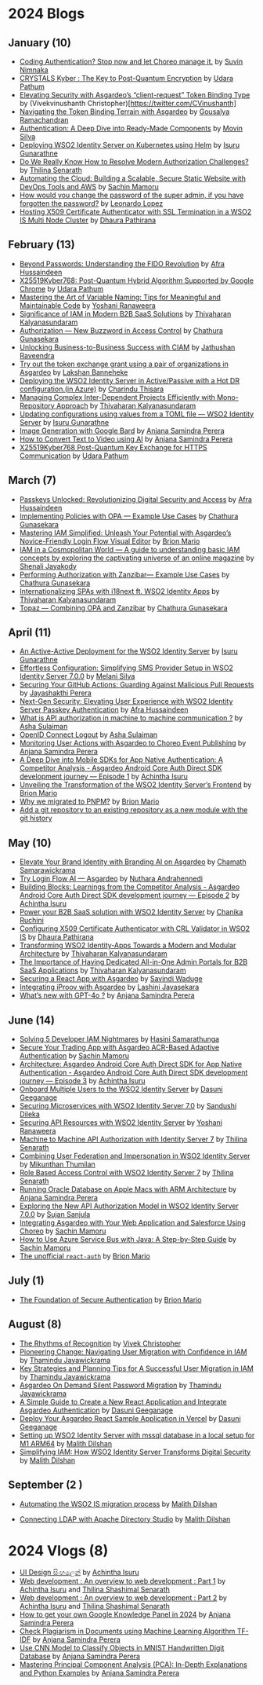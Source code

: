 # 2024 Blogs

## January (10)
* [Coding Authentication? Stop now and let Choreo manage it.](https://dev.to/suvink/coding-authentication-stop-now-and-let-choreo-manage-it-4ofa) by [Suvin Nimnaka](https://dev.to/suvink)
* [CRYSTALS Kyber : The Key to Post-Quantum Encryption](https://medium.com/@hwupathum/crystals-kyber-the-key-to-post-quantum-encryption-3154b305e7bd) by [Udara Pathum](https://medium.com/@hwupathum)
* [Elevating Security with Asgardeo’s “client-request” Token Binding Type](https://vivekvinushanth.medium.com/elevating-security-with-asgardeos-client-request-token-binding-type-ca649fe27890) by (Vivekvinushanth Christopher)[https://twitter.com/CVinushanth]
* [Navigating the Token Binding Terrain with Asgardeo](https://medium.com/@goushiram/navigating-the-token-binding-terrain-with-asgardeo-ba305ce5125e) by [Gousalya Ramachandran](https://medium.com/@goushiram)
* [Authentication: A Deep Dive into Ready-Made Components](https://medium.com/@movin_silva/authentication-a-deep-dive-into-ready-made-components-a135715aff75) by [Movin Silva](https://medium.com/@movin_silva)
* [Deploying WSO2 Identity Server on Kubernetes using Helm](https://medium.com/@isuru623/deploying-wso2-identity-server-on-kubernetes-using-helm-3f3387085174) by [Isuru Gunarathne](https://medium.com/@isuru623)
* [Do We Really Know How to Resolve Modern Authorization Challenges?](https://medium.com/@shashimalsenarath.17/do-we-really-know-how-to-resolve-modern-authorization-challenges-0b94f40be282) by [Thilina Senarath](https://medium.com/@shashimalsenarath.17)
* [Automating the Cloud: Building a Scalable, Secure Static Website with DevOps Tools and AWS](https://sachinmamoru.medium.com/automating-the-cloud-building-a-scalable-secure-static-website-with-devops-tools-and-aws-d978a26f33b0) by [Sachin Mamoru](https://sachinmamoru.medium.com/)
* [How would you change the password of the super admin, if you have forgotten the password?](https://medium.com/@leonardor_2734/how-would-you-change-the-password-of-the-super-admin-if-you-have-forgotten-the-password-42139eb124a8) by [Leonardo Lopez](https://medium.com/@leonardor_2734)
* [Hosting X509 Certificate Authenticator with SSL Termination in a WSO2 IS Multi Node Cluster](https://dhaurapathirana.medium.com/hosting-x509-certificate-authenticator-with-ssl-termination-in-a-wso2-is-multi-node-cluster-f4337971f6db) by [Dhaura Pathirana](https://dhaurapathirana.medium.com)

## February (13)
* [Beyond Passwords: Understanding the FIDO Revolution](https://medium.com/@mhfafra/beyond-passwords-understanding-the-fido-revolution-0bfaf6485855) by [Afra Hussaindeen](https://medium.com/@mhfafra)
* [X25519Kyber768: Post-Quantum Hybrid Algorithm Supported by Google Chrome](https://medium.com/@hwupathum/x25519kyber768-post-quantum-hybrid-algorithm-supported-by-google-chrome-1f8150aac059) by [Udara Pathum](https://medium.com/@hwupathum)
* [Mastering the Art of Variable Naming: Tips for Meaningful and Maintainable Code](https://medium.com/@yoshani-malinka/mastering-the-art-of-variable-naming-tips-for-meaningful-and-maintainable-code-7d9f0df5351d) by [Yoshani Ranaweera](https://yoshani-malinka.medium.com)
* [Significance of IAM in Modern B2B SaaS Solutions](https://medium.com/@kalyanasundaramthivaharan/significance-of-iam-in-modern-b2b-saas-solutions-4a55f0de232b) by [Thivaharan Kalyanasundaram](https://medium.com/@kalyanasundaramthivaharan)
* [Authorization — New Buzzword in Access Control](https://medium.com/@chathuragunasekera/authorization-new-buzzword-in-access-control-72294a27d1f5) by [Chathura Gunasekara](https://medium.com/@chathuragunasekera)
* [Unlocking Business-to-Business Success with CIAM](https://medium.com/@jathu292/unlocking-business-to-business-success-with-ciam-0fd2e34055c1) by [Jathushan Raveendra](https://medium.com/@jathu292)
* [Try out the token exchange grant using a pair of organizations in Asgardeo](https://lakshan-banneheke.medium.com/try-out-the-oauth2-token-exchange-grant-using-two-organizations-in-asgardeo-fab80e47fa05) by [Lakshan Banneheke](https://lakshan-banneheke.medium.com/)
* [Deploying the WSO2 Identity Server in Active/Passive with a Hot DR configuration.(in Azure)](https://medium.com/@imcthisara/how-to-deploy-the-wso2-identity-server-in-active-passive-with-a-hot-dr-configuration-in-azure-e3916c0cf331) by [Charindu Thisara](https://medium.com/@imcthisara)
* [Managing Complex Inter-Dependent Projects Efficiently with Mono-Repository Approach](https://medium.com/@kalyanasundaramthivaharan/managing-complex-inter-dependent-projects-efficiently-with-mono-repository-approach-1fe475a0640f) by [Thivaharan Kalyanasundaram](https://medium.com/@kalyanasundaramthivaharan)
* [Updating configurations using values from a TOML file — WSO2 Identity Server](https://medium.com/@isuru623/updating-configurations-using-values-from-a-toml-file-wso2-identity-server-06b5a734b93b) by [Isuru Gunarathne](https://medium.com/@isuru623)
* [Image Generation with Google Bard](https://levelup.gitconnected.com/image-generation-with-google-bard-66e7e779ae2b?source=friends_link&sk=b91db4690b16bb9fcd28e36ea9514e2d) by [Anjana Samindra Perera](https://anjanasamindraperera.medium.com/)
* [How to Convert Text to Video using AI](https://medium.com/age-of-awareness/how-to-create-text-to-video-using-ai-a85f84d21252?source=friends_link&sk=9bdc9b4097700a1cee20ad77ac2a7dd9) by [Anjana Samindra Perera](https://anjanasamindraperera.medium.com/)
* [X25519Kyber768 Post-Quantum Key Exchange for HTTPS Communication](https://medium.com/@hwupathum/x25519kyber768-post-quantum-key-exchange-for-https-communication-70eba681931d) by [Udara Pathum](https://medium.com/@hwupathum)
  
## March (7)
* [Passkeys Unlocked: Revolutionizing Digital Security and Access](https://medium.com/@mhfafra/passkeys-unlocked-revolutionizing-digital-security-and-access-e6b7605b2f40) by [Afra Hussaindeen](https://medium.com/@mhfafra)
* [Implementing Policies with OPA — Example Use Cases](https://medium.com/@chathuragunasekera/implementing-policies-with-opa-example-use-cases-6f8f850cdec4) by [Chathura Gunasekara](https://medium.com/@chathuragunasekera)
* [Mastering IAM Simplified: Unleash Your Potential with Asgardeo’s Novice-Friendly Login Flow Visual Editor](https://brionmario.medium.com/mastering-iam-simplified-unleash-your-potential-with-asgardeos-novice-friendly-login-flow-visual-69c8c74c726e) by [Brion Mario](https://medium.com/@brionmario)
* [IAM in a Cosmopolitan World — A guide to understanding basic IAM concepts by exploring the captivating universe of an online magazine](https://shenalijayakody.medium.com/iam-in-a-cosmopolitan-world-d079946c5aa5) by [Shenali Jayakody](https://shenalijayakody.medium.com/)
* [Performing Authorization with Zanzibar— Example Use Cases](https://medium.com/@chathuragunasekera/performing-authorization-with-zanzibar-example-use-cases-c86fc6815683) by [Chathura Gunasekara](https://medium.com/@chathuragunasekera)
* [Internationalizing SPAs with i18next ft. WSO2 Identity Apps](https://medium.com/@kalyanasundaramthivaharan/internationalizing-spas-with-i18next-ft-wso2-identity-apps-fa264415826d) by [Thivaharan Kalyanasundaram](https://medium.com/@kalyanasundaramthivaharan)
* [Topaz — Combining OPA and Zanzibar](https://medium.com/@chathuragunasekera/topaz-combining-opa-and-zanzibar-7c39e61c067f) by [Chathura Gunasekara](https://medium.com/@chathuragunasekera)

## April (11)
* [An Active-Active Deployment for the WSO2 Identity Server](https://medium.com/@isuru623/an-active-active-deployment-for-the-wso2-identity-server-0763ff2606c3) by [Isuru Gunarathne](https://medium.com/@isuru623)
* [Effortless Configuration: Simplifying SMS Provider Setup in WSO2 Identity Server 7.0.0](https://medium.com/@melanisilva/effortless-setup-simplifying-sms-provider-setup-in-wso2-identity-server-7-0-0-9cd0018911e3) by [Melani Silva](https://medium.com/@melanisilva)
* [Securing Your GitHub Actions: Guarding Against Malicious Pull Requests](https://medium.com/@jayashakthiperera/securing-your-github-actions-guarding-against-malicious-pull-requests-833f27cee228) by [Jayashakthi Perera](https://medium.com/@jayashakthiperera)
* [Next-Gen Security: Elevating User Experience with WSO2 Identity Server Passkey Authentication](https://medium.com/@mhfafra/next-gen-security-elevating-user-experience-with-wso2-identity-server-passkey-authentication-efd7e1b27711) by [Afra Hussaindeen](https://medium.com/@mhfafra)
* [What is API authorization in machine to machine communication ?](https://medium.com/@ash15.sulaiman/what-is-api-authorization-in-machine-to-machine-communication-438dad4c8b36) by [Asha Sulaiman](https://medium.com/@ash15.sulaiman)
* [OpenID Connect Logout](https://medium.com/@ash15.sulaiman/openid-connect-logout-b005b39cada7) by [Asha Sulaiman](https://medium.com/@ash15.sulaiman)
* [Monitoring User Actions with Asgardeo to Choreo Event Publishing](https://anjanasamindraperera.medium.com/monitoring-user-actions-with-asgardeo-to-choreo-event-publishing-d61469968540?source=friends_link&sk=5773fa84407f51a838f0efd04e0c765c) by [Anjana Samindra Perera](https://anjanasamindraperera.medium.com/)
* [A Deep Dive into Mobile SDKs for App Native Authentication: A Competitor Analysis - Asgardeo Android Core Auth Direct SDK development journey — Episode 1](https://achinthaisuru444.medium.com/a-deep-dive-into-mobile-sdks-for-app-native-authentication-a-competitor-analysis-d315f0ba89b9) by [Achintha Isuru](https://achinthaisuru444.medium.com/)
* [Unveiling the Transformation of the WSO2 Identity Server’s Frontend](https://brionmario.medium.com/the-facelift-begins-unveiling-the-transformation-of-the-wso2-identity-servers-frontend-76cdfbbe8bca) by [Brion Mario](https://medium.com/@brionmario)
* [Why we migrated to PNPM?](https://brionmario.medium.com/why-we-migrated-to-pnpm-2d9d00a69ca9) by [Brion Mario](https://medium.com/@brionmario)
* [Add a git repository to an existing repository as a new module with the git history](https://medium.com/@mpmadhavigayathri/add-a-git-repository-to-an-existing-repository-as-a-new-module-with-the-git-history-12be3223d68f)

## May (10)
* [Elevate Your Brand Identity with Branding AI on Asgardeo](https://htamahc.medium.com/elevate-your-brand-identity-with-branding-ai-on-asgardeo-ee55fbb36201) by [Chamath Samarawickrama](https://htamahc.medium.com/)
* [Try Login Flow AI — Asgardeo](https://medium.com/identity-beyond-borders/try-login-flow-ai-asgardeo-8397440c24dd) by [Nuthara Andrahennedi](https://medium.com/@nnrandrahennedi)
* [Building Blocks: Learnings from the Competitor Analysis - Asgardeo Android Core Auth Direct SDK development journey — Episode 2](https://achinthaisuru444.medium.com/building-blocks-learnings-from-the-competitor-analysis-23309770a093) by [Achintha Isuru](https://achinthaisuru444.medium.com/)
* [Power your B2B SaaS solution with WSO2 Identity Server](https://chanikaruchini-16.medium.com/power-your-b2b-saas-solution-with-wso2-identity-server-dc97efc698cb) by [Chanika Ruchini](https://chanikaruchini-16.medium.com/)
* [Configuring X509 Certificate Authenticator with CRL Validator in WSO2 IS](https://medium.com/@dhaurapathirana/configuring-x509-certificate-authenticator-with-crl-validator-in-wso2-is-6392efabe16d) by [Dhaura Pathirana](https://dhaurapathirana.medium.com)
* [Transforming WSO2 Identity-Apps Towards a Modern and Modular Architecture](https://medium.com/@kalyanasundaramthivaharan/transforming-wso2-identity-apps-towards-a-modern-and-modular-architecture-490220d16f61) by [Thivaharan Kalyanasundaram](https://medium.com/@kalyanasundaramthivaharan)
* [The Importance of Having Dedicated All-in-One Admin Portals for B2B SaaS Applications](https://medium.com/@kalyanasundaramthivaharan/the-importance-of-having-dedicated-all-in-one-admin-portals-for-b2b-saas-applications-7636ac64c03f) by [Thivaharan Kalyanasundaram](https://medium.com/@kalyanasundaramthivaharan) 
* [Securing a React App with Asgardeo](https://medium.com/@savindiwaduge7/securing-a-react-app-with-asgardeo-cac462fc95ba) by [Savindi Waduge](https://medium.com/@savindiwaduge7) 
* [Integrating iProov with Asgardeo](https://medium.com/@lashinisharikaj/integrating-iproov-with-asgardeo-4f10d31f0067) by [Lashini Jayasekara](https://medium.com/@lashinisharikaj)
* [What’s new with GPT-4o ?](https://anjanasamindraperera.medium.com/whats-new-with-gpt-4o-adbb4ba23bfe?source=friends_link&sk=b01f3ab7c79ad9d28e707dba1c7433e9) by [Anjana Samindra Perera](https://anjanasamindraperera.medium.com/)

## June (14)
* [Solving 5 Developer IAM Nightmares](https://medium.com/identity-beyond-borders/solving-5-developer-iam-nightmares-9d88f9804176) by [Hasini Samarathunga](https://medium.com/@hasinisama)
* [Secure Your Trading App with Asgardeo ACR-Based Adaptive Authentication](https://levelup.gitconnected.com/secure-your-trading-app-with-asgardeo-acr-based-adaptive-authentication-b9a356e7206d) by [Sachin Mamoru](https://sachinmamoru.medium.com/)
* [Architecture: Asgardeo Android Core Auth Direct SDK for App Native Authentication - Asgardeo Android Core Auth Direct SDK development journey — Episode 3](https://achinthaisuru444.medium.com/architecture-asgardeo-android-core-auth-direct-sdk-for-app-native-authentication-5b5674a3a482) by [Achintha Isuru](https://achinthaisuru444.medium.com/)
* [Onboard Multiple Users to the WSO2 Identity Server](https://medium.com/@dasunin30/onboard-multiple-users-to-the-wso2-identity-server-27975707ca3c) by [Dasuni Geeganage](https://medium.com/@dasunin30/)
* [Securing Microservices with WSO2 Identity Server 7.0](https://medium.com/@sandushidileka2/securing-microservices-with-wso2-identity-server-7-0-315d29c20a6a) by [Sandushi Dileka](https://medium.com/@sandushidileka2)
* [Securing API Resources with WSO2 Identity Server](https://yoshani-malinka.medium.com/securing-api-resources-with-wso2-identity-server-013bfaae26c9) by [Yoshani Ranaweera](https://yoshani-malinka.medium.com)
* [Machine to Machine API Authorization with Identity Server 7](https://medium.com/@shashimalsenarath.17/machine-to-machine-api-authorization-with-identity-server-7-dc277764c729) by [Thilina Senarath](https://medium.com/@shashimalsenarath.17)
* [Combining User Federation and Impersonation in WSO2 Identity Server](https://medium.com/@thumilan/combining-user-federation-and-impersonation-in-wso2-identity-server-c20c12654377) by [Mikunthan Thumilan](https://medium.com/@thumilan)
* [Role Based Access Control with WSO2 Identity Server 7](https://medium.com/@shashimalsenarath.17/role-based-access-control-with-wso2-identity-server-7-df1d83e231eb) by [Thilina Senarath](https://medium.com/@shashimalsenarath.17)
* [Running Oracle Database on Apple Macs with ARM Architecture](https://levelup.gitconnected.com/running-oracle-database-on-apple-macs-with-arm-architecture-2652575e732c?source=friends_link&sk=f4b8716fac8b33012155e7a5f5d6cbaa) by [Anjana Samindra Perera](https://anjanasamindraperera.medium.com/)
* [Exploring the New API Authorization Model in WSO2 Identity Server 7.0.0](https://medium.com/@sujan-sanjula/exploring-the-new-api-authorization-model-in-wso2-identity-server-7-0-0-10dd5b4d9ddc) by [Sujan Sanjula](https://medium.com/@sujan-sanjula)
* [Integrating Asgardeo with Your Web Application and Salesforce Using Choreo](https://medium.com/identity-beyond-borders/integrating-asgardeo-with-your-web-application-and-salesforce-using-choreo-5a28229acb3f) by [Sachin Mamoru](https://sachinmamoru.medium.com/)
* [How to Use Azure Service Bus with Java: A Step-by-Step Guide](https://levelup.gitconnected.com/how-to-use-azure-service-bus-with-java-a-step-by-step-guide-651163cba521) by [Sachin Mamoru](https://sachinmamoru.medium.com/)
* [The unofficial `react-auth`](https://levelup.gitconnected.com/the-unofficial-react-auth-707703f821d0) by [Brion Mario](https://medium.com/@brionmario)

## July (1)
* [The Foundation of Secure Authentication](https://brionmario.medium.com/the-foundation-of-secure-authentication-1885c4571f72) by [Brion Mario](https://medium.com/@brionmario)

## August (8)
* [The Rhythms of Recognition](https://medium.com/authenticate/the-rhythms-of-recognition-cda8104eea1d) by [Vivek Christopher](https://medium.com/@vivekvinushanth)
* [Pioneering Change: Navigating User Migration with Confidence in IAM](https://thamindudilshan.medium.com/pioneering-change-navigating-user-migration-with-confidence-in-iam-7839cd7879e5) by [Thamindu Jayawickrama](https://medium.com/@thamindudilshan)
* [Key Strategies and Planning Tips for A Successful User Migration in IAM](https://thamindudilshan.medium.com/key-strategies-and-planning-tips-for-a-successful-user-migration-in-iam-0e4aeaa2ac00) by [Thamindu Jayawickrama](https://medium.com/@thamindudilshan)
* [Asgardeo On Demand Silent Password Migration](https://thamindudilshan.medium.com/asgardeo-on-demand-silent-password-migration-993feba46cd8) by [Thamindu Jayawickrama](https://medium.com/@thamindudilshan)
* [A Simple Guide to Create a New React Application and Integrate Asgardeo Authentication](https://medium.com/@dasunin30/a-simple-guide-to-create-a-new-react-application-and-integrate-asgardeo-authentication-bc1c52be7dba) by [Dasuni Geeganage](https://medium.com/@dasunin30/)
* [Deploy Your Asgardeo React Sample Application in Vercel](https://medium.com/@dasunin30/deploy-your-asgardeo-react-sample-application-in-vercel-c75b2abe8bd5) by [Dasuni Geeganage](https://medium.com/@dasunin30/)
* [Setting up WSO2 Identity Server with mssql database in a local setup for M1 ARM64](https://medium.com/@malith_dilshan/setting-up-wso2-identity-server-with-mssql-database-in-a-local-setup-for-m1-arm64-3199bdf8c55d) by [Malith Dilshan](https://medium.com/@malith_dilshan)
* [Simplifying IAM: How WSO2 Identity Server Transforms Digital Security](https://medium.com/@malith_dilshan/simplifying-iam-how-wso2-identity-server-transforms-digital-security-62c1c843887c) by [Malith Dilshan](https://medium.com/@malith_dilshan)

## September (2 )
* [Automating the WSO2 IS migration process](https://medium.com/@malith_dilshan/automating-the-wso2-is-migration-process-94cce2bb80bb) by [Malith Dilshan](https://medium.com/@malith_dilshan)

* [Connecting LDAP with Apache Directory Studio](https://medium.com/@malith_dilshan/connecting-ldap-with-apache-directory-studio-6ae99859f332) by [Malith Dilshan](https://medium.com/@malith_dilshan)

# 2024 Vlogs (8)

* [UI Design සිංහලෙන්](https://www.youtube.com/watch?v=AryYVv2tmVw&t=181s) by [Achintha Isuru](https://www.youtube.com/@achinthaisuru8047)
* [Web development : An overview to web development : Part 1](https://www.youtube.com/watch?v=XjesOQhtW8w&t=8s) by [Achintha Isuru](https://www.youtube.com/@achinthaisuru8047) and [Thilina Shashimal Senarath](https://www.youtube.com/@shashimalsenarath4146)
* [Web development : An overview to web development : Part 2](https://www.youtube.com/watch?v=cv4XUpWp3Z8&t=473s) by [Achintha Isuru](https://www.youtube.com/@achinthaisuru8047) and [Thilina Shashimal Senarath](https://www.youtube.com/@shashimalsenarath4146)
* [How to get your own Google Knowledge Panel in 2024](https://www.youtube.com/watch?v=6LmxP4EnUxo) by [Anjana Samindra Perera](https://www.youtube.com/@AnjanaSamindraPerera)
* [Check Plagiarism in Documents using Machine Learning Algorithm TF-IDF](https://www.youtube.com/watch?v=lHynFjZx6FA) by [Anjana Samindra Perera](https://www.youtube.com/@AnjanaSamindraPerera)
* [Use CNN Model to Classify Objects in MNIST Handwritten Digit Database](https://youtube.com/watch?v=kQ6Eq5VLmeY) by [Anjana Samindra Perera](https://www.youtube.com/@AnjanaSamindraPerera)
* [Mastering Principal Component Analysis (PCA): In-Depth Explanations and Python Examples](https://www.youtube.com/watch?v=COVRO8tszaY) by [Anjana Samindra Perera](https://www.youtube.com/@AnjanaSamindraPerera)
